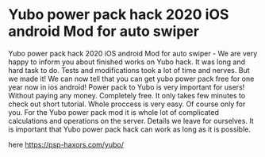 # Yubo power pack hack 2020 iOS android Mod for auto swiper

Yubo power pack hack 2020 iOS android Mod for auto swiper - We are very happy to inform you about finished works on Yubo hack. It was long and hard task to do. Tests and modifications took a lot of time and nerves. But we made it! We can now tell that you can get yubo power pack free for one year now in ios android! Power pack to Yubo is very important for users! Without paying any money. Completely free. It only takes few minutes to check out short tutorial. Whole proccess is very easy. Of course only for you. For the Yubo power pack mod it is whole lot of complicated calculations and operations on the server. Details we leave for ourselves.  It is important that Yubo power pack hack can work as long as it is possible.

here https://psp-haxors.com/yubo/
